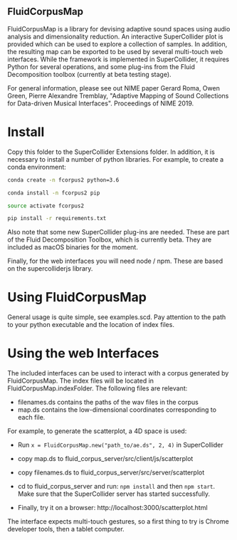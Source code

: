 FluidCorpusMap
--------------
FluidCorpusMap is a library for devising adaptive sound spaces using audio analysis and dimensionality reduction.
An interactive SuperCollider plot is provided which can be used to explore a collection of samples.
In addition, the resulting map can be exported to be used by several multi-touch web interfaces.
While the framework is implemented in SuperCollider, it requires Python for several operations, and some plug-ins from the
Fluid Decomposition toolbox (currently at beta testing stage).

For general information, please see out NIME paper
Gerard Roma, Owen Green, Pierre Alexandre Tremblay, "Adaptive Mapping of Sound Collections for Data-driven Musical Interfaces". Proceedings of NIME 2019.


# Install
Copy this folder to the SuperCollider Extensions folder. In addition, it is necessary to install a number of python libraries. For example, to create a conda environment:

```bash
conda create -n fcorpus2 python=3.6

conda install -n fcorpus2 pip

source activate fcorpus2

pip install -r requirements.txt
```

Also note that some new SuperCollider plug-ins are needed. These are part of the Fluid Decomposition Toolbox, which is currently beta. They are included as macOS binaries for the moment.

 Finally, for the web interfaces you will need node / npm. These are based on the supercolliderjs library.


# Using FluidCorpusMap
General usage is quite simple, see examples.scd. Pay attention to the path to your python executable and the location of index files.


# Using the web Interfaces
The included interfaces can be used to interact with a corpus generated by FluidCorpusMap. The index files will be located in FluidCorpusMap.indexFolder. The following files are relevant:
- filenames.ds contains the paths of the wav files in the corpus
- map.ds contains the low-dimensional coordinates corresponding to each file.

For example, to generate the scatterplot, a 4D space is used:

- Run `x = FluidCorpusMap.new("path_to/ae.ds", 2, 4)` in SuperCollider

- copy map.ds to fluid_corpus_server/src/client/js/scatterplot

- copy filenames.ds to fluid_corpus_server/src/server/scatterplot

- cd to  fluid_corpus_server and run: `npm install` and then `npm start`. Make sure that the SuperCollider server has started successfully.

- Finally, try it on a browser: http://localhost:3000/scatterplot.html

The interface expects multi-touch gestures, so a first thing to try is Chrome developer tools, then a tablet computer.
